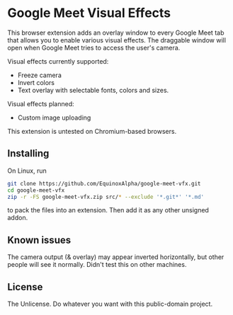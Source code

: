 # Google Meet Visual Effects

This browser extension adds an overlay window to every Google Meet tab that allows you to enable various visual effects.
The draggable window will open when Google Meet tries to access the user's camera.

Visual effects currently supported:
* Freeze camera
* Invert colors
* Text overlay with selectable fonts, colors and sizes.

Visual effects planned:
* Custom image uploading

This extension is untested on Chromium-based browsers.

## Installing
On Linux, run
```bash
git clone https://github.com/EquinoxAlpha/google-meet-vfx.git
cd google-meet-vfx
zip -r -FS google-meet-vfx.zip src/* --exclude '*.git*' '*.md'
```
to pack the files into an extension. Then add it as any other unsigned addon.

## Known issues
The camera output (& overlay) may appear inverted horizontally, but other people will see it normally. Didn't test this on other machines.

## License
The Unlicense. Do whatever you want with this public-domain project.
